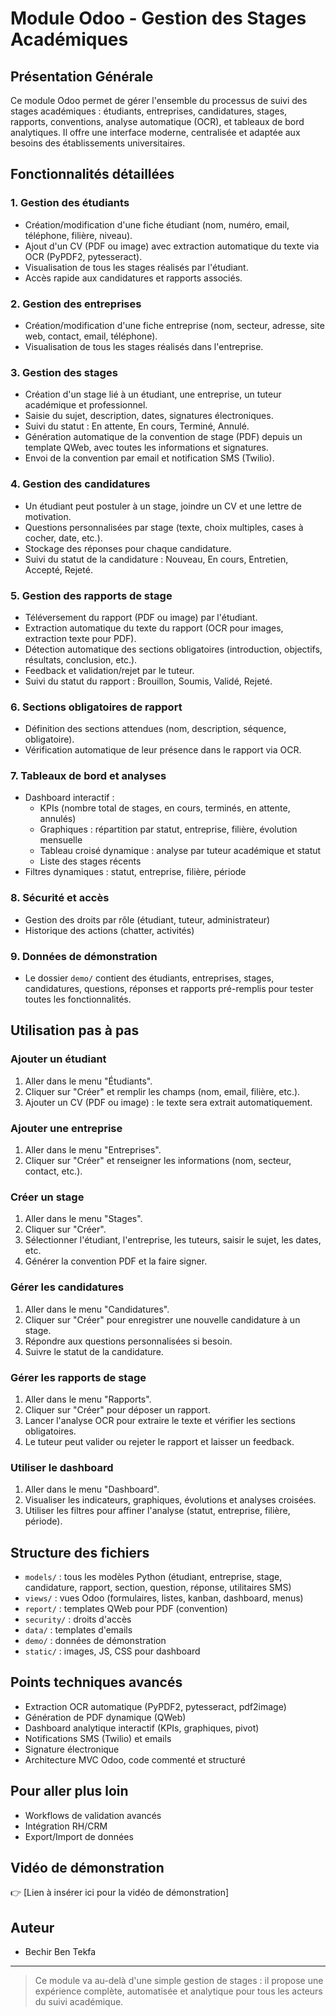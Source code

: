 # Module Odoo - Gestion des Stages Académiques

## Présentation Générale

Ce module Odoo permet de gérer l'ensemble du processus de suivi des stages académiques : étudiants, entreprises, candidatures, stages, rapports, conventions, analyse automatique (OCR), et tableaux de bord analytiques. Il offre une interface moderne, centralisée et adaptée aux besoins des établissements universitaires.

## Fonctionnalités détaillées

### 1. Gestion des étudiants
- Création/modification d'une fiche étudiant (nom, numéro, email, téléphone, filière, niveau).
- Ajout d'un CV (PDF ou image) avec extraction automatique du texte via OCR (PyPDF2, pytesseract).
- Visualisation de tous les stages réalisés par l'étudiant.
- Accès rapide aux candidatures et rapports associés.

### 2. Gestion des entreprises
- Création/modification d'une fiche entreprise (nom, secteur, adresse, site web, contact, email, téléphone).
- Visualisation de tous les stages réalisés dans l'entreprise.

### 3. Gestion des stages
- Création d'un stage lié à un étudiant, une entreprise, un tuteur académique et professionnel.
- Saisie du sujet, description, dates, signatures électroniques.
- Suivi du statut : En attente, En cours, Terminé, Annulé.
- Génération automatique de la convention de stage (PDF) depuis un template QWeb, avec toutes les informations et signatures.
- Envoi de la convention par email et notification SMS (Twilio).

### 4. Gestion des candidatures
- Un étudiant peut postuler à un stage, joindre un CV et une lettre de motivation.
- Questions personnalisées par stage (texte, choix multiples, cases à cocher, date, etc.).
- Stockage des réponses pour chaque candidature.
- Suivi du statut de la candidature : Nouveau, En cours, Entretien, Accepté, Rejeté.

### 5. Gestion des rapports de stage
- Téléversement du rapport (PDF ou image) par l'étudiant.
- Extraction automatique du texte du rapport (OCR pour images, extraction texte pour PDF).
- Détection automatique des sections obligatoires (introduction, objectifs, résultats, conclusion, etc.).
- Feedback et validation/rejet par le tuteur.
- Suivi du statut du rapport : Brouillon, Soumis, Validé, Rejeté.

### 6. Sections obligatoires de rapport
- Définition des sections attendues (nom, description, séquence, obligatoire).
- Vérification automatique de leur présence dans le rapport via OCR.

### 7. Tableaux de bord et analyses
- Dashboard interactif :
  - KPIs (nombre total de stages, en cours, terminés, en attente, annulés)
  - Graphiques : répartition par statut, entreprise, filière, évolution mensuelle
  - Tableau croisé dynamique : analyse par tuteur académique et statut
  - Liste des stages récents
- Filtres dynamiques : statut, entreprise, filière, période

### 8. Sécurité et accès
- Gestion des droits par rôle (étudiant, tuteur, administrateur)
- Historique des actions (chatter, activités)

### 9. Données de démonstration
- Le dossier `demo/` contient des étudiants, entreprises, stages, candidatures, questions, réponses et rapports pré-remplis pour tester toutes les fonctionnalités.

## Utilisation pas à pas

### Ajouter un étudiant
1. Aller dans le menu "Étudiants".
2. Cliquer sur "Créer" et remplir les champs (nom, email, filière, etc.).
3. Ajouter un CV (PDF ou image) : le texte sera extrait automatiquement.

### Ajouter une entreprise
1. Aller dans le menu "Entreprises".
2. Cliquer sur "Créer" et renseigner les informations (nom, secteur, contact, etc.).

### Créer un stage
1. Aller dans le menu "Stages".
2. Cliquer sur "Créer".
3. Sélectionner l'étudiant, l'entreprise, les tuteurs, saisir le sujet, les dates, etc.
4. Générer la convention PDF et la faire signer.

### Gérer les candidatures
1. Aller dans le menu "Candidatures".
2. Cliquer sur "Créer" pour enregistrer une nouvelle candidature à un stage.
3. Répondre aux questions personnalisées si besoin.
4. Suivre le statut de la candidature.

### Gérer les rapports de stage
1. Aller dans le menu "Rapports".
2. Cliquer sur "Créer" pour déposer un rapport.
3. Lancer l'analyse OCR pour extraire le texte et vérifier les sections obligatoires.
4. Le tuteur peut valider ou rejeter le rapport et laisser un feedback.

### Utiliser le dashboard
1. Aller dans le menu "Dashboard".
2. Visualiser les indicateurs, graphiques, évolutions et analyses croisées.
3. Utiliser les filtres pour affiner l'analyse (statut, entreprise, filière, période).

## Structure des fichiers

- `models/` : tous les modèles Python (étudiant, entreprise, stage, candidature, rapport, section, question, réponse, utilitaires SMS)
- `views/` : vues Odoo (formulaires, listes, kanban, dashboard, menus)
- `report/` : templates QWeb pour PDF (convention)
- `security/` : droits d'accès
- `data/` : templates d'emails
- `demo/` : données de démonstration
- `static/` : images, JS, CSS pour dashboard

## Points techniques avancés
- Extraction OCR automatique (PyPDF2, pytesseract, pdf2image)
- Génération de PDF dynamique (QWeb)
- Dashboard analytique interactif (KPIs, graphiques, pivot)
- Notifications SMS (Twilio) et emails
- Signature électronique
- Architecture MVC Odoo, code commenté et structuré

## Pour aller plus loin
- Workflows de validation avancés
- Intégration RH/CRM
- Export/Import de données

## Vidéo de démonstration

👉 [Lien à insérer ici pour la vidéo de démonstration]

## Auteur
- Bechir Ben Tekfa

---

> Ce module va au-delà d'une simple gestion de stages : il propose une expérience complète, automatisée et analytique pour tous les acteurs du suivi académique.
